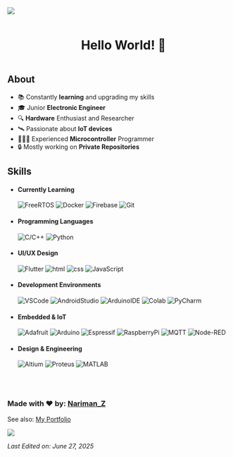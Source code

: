 <!--horizontal divider(gradiant)-->
<img src="https://user-images.githubusercontent.com/73097560/115834477-dbab4500-a447-11eb-908a-139a6edaec5c.gif">
<div> 
  <!--h1 without bottom border-->
  <div id="user-content-toc">
    <ul align="center">
      <summary><h1 style="display: inline-block">Hello World! 👋</h1></summary>
    </ul>
  </div>
  
  <!--Intro start-->
  <h2>About</h2>
  
  - 📚 Constantly **learning** and upgrading my skills
  - 🎓 Junior **Electronic Engineer**
  - 🔍 **Hardware** Enthusiast and Researcher
  - 🛰️ Passionate about **IoT devices**
  - 🧑🏻‍💻 Experienced **Microcontroller** Programmer
  - 🔒 Mostly working on **Private Repositories**
  <!--Intro end-->
  
  <h2>Skills</h2>

  <!-- Currently Learning -->
  - <h4>Currently Learning</h4>
    <img src = "https://img.shields.io/badge/FreeRTOS-2C3E50?style=for-the-badge&logo=htmx&logoColor=5CB85C" alt = "FreeRTOS" />
    <img src = "https://img.shields.io/badge/docker-2496ED?style=for-the-badge&logo=docker&logoColor=white" alt = "Docker" />
    <img src = "https://img.shields.io/badge/-Firebase-FFCA28?style=for-the-badge&logo=firebase&logoColor=E65100" alt = "Firebase" />
    <img src = "https://img.shields.io/badge/Git-F05032?style=for-the-badge&logo=git&logoColor=white" alt="Git" />

  <!-- Programming Languages -->
  - <h4>Programming Languages</h4>
    <img src = "https://img.shields.io/badge/C/C++-00599C?style=for-the-badge&logo=c%2B%2B&logoColor=white" alt = "C/C++" />
    <img src = "https://img.shields.io/badge/Python-FFD43B?style=for-the-badge&logo=python&logoColor=3776AB" alt = Python />
      
  <!-- UI/UX Design -->  
  - <h4>UI/UX Design</h4>
    <img src = "https://img.shields.io/badge/Flutter-13B9FD?style=for-the-badge&logo=flutter&logoColor=white" alt = "Flutter" />
    <img src = "https://img.shields.io/badge/HTML-E34F26?style=for-the-badge&logo=html5&logoColor=white" alt = "html" />
    <img src = "https://img.shields.io/badge/CSS-1572B6?style=for-the-badge&logo=css&logoColor=white" alt = "css" />
    <img src = "https://img.shields.io/badge/JavaScript-323330?style=for-the-badge&logo=javascript&logoColor=F7DF1E" alt = "JavaScript" />
  
  <!-- Development Environments -->
  - <h4>Development Environments</h4>
    <img src = "https://custom-icon-badges.demolab.com/badge/Visual%20Studio%20Code-007ACC?style=for-the-badge&logo=vsc&logoColor=white" alt = "VSCode" />
    <img src = "https://img.shields.io/badge/Android_Studio-3DDC84?style=for-the-badge&logo=android&logoColor=white" alt = "AndroidStudio" />
    <img src = "https://img.shields.io/badge/Arduino_IDE-00979D?style=for-the-badge&logo=arduino&logoColor=white" alt = "ArduinoIDE" />
    <img src = "https://img.shields.io/badge/Colab-F9AB00?style=for-the-badge&logo=googlecolab&color=525252" alt = "Colab" />
    <img src = "https://img.shields.io/badge/PyCharm-000000.svg?&style=for-the-badge&logo=PyCharm&logoColor=21D789" alt = "PyCharm" />
  
  <!-- Embedded & IoT -->
  - <h4>Embedded & IoT</h4>
    <img src = "https://img.shields.io/badge/adafruit-000000?style=for-the-badge&logo=adafruit&logoColor=white" alt = "Adafruit" />
    <img src = "https://img.shields.io/badge/Arduino-00979D?style=for-the-badge&logo=Arduino&logoColor=white" alt = "Arduino" />
    <img src = "https://img.shields.io/badge/espressif-E7352C?style=for-the-badge&logo=espressif&logoColor=white" alt = "Espressif" />
    <img src = "https://img.shields.io/badge/Raspberry%20Pi-A22846?style=for-the-badge&logo=Raspberry%20Pi&logoColor=white" alt = "RaspberryPi" />
    <img src="https://img.shields.io/badge/MQTT-660066?style=for-the-badge&logo=mqtt&logoColor=white" alt="MQTT" />
    <img src = "https://img.shields.io/badge/Node--RED-8F0000?style=for-the-badge&logo=nodered&logoColor=white" alt = "Node-RED" />
    
  <!-- Design & Engineering -->
  - <h4>Design & Engineering</h4>
    <img src = "https://img.shields.io/badge/altium%20designer-A5915F?style=for-the-badge&logo=altium%20designer&logoColor=white" alt = "Altium" />
    <img src = "https://img.shields.io/badge/Proteus-2C2C54?style=for-the-badge&logo=proteus&logoColor=white" alt="Proteus" />
    <img src = "https://img.shields.io/badge/MATLAB-D95319?style=for-the-badge&logo=matrix&logoColor=white" alt="MATLAB" />
    
    </br></br>

</div>

<!--Footer-->
### Made with ❤️ by: [Nariman_Z](https://github.com/Nariman-Z) ###
See also: [My Portfolio](https://nariman-z.pages.dev/)

<!--horizontal divider(gradiant)-->
<img src="https://user-images.githubusercontent.com/73097560/115834477-dbab4500-a447-11eb-908a-139a6edaec5c.gif">

_Last Edited on: June 27, 2025_

<!-- Profile Visit Counter -->
<!-- ![Profile Views](https://profile-counter.glitch.me/Nariman-Z/count.svg) -->

<!-- <img src = "https://img.shields.io/badge/TensorFlow-FF6F00?style=for-the-badge&logo=tensorflow&logoColor=white" alt = "TensorFlow" />
<img src = "https://img.shields.io/badge/MySQL-00000F?style=for-the-badge&logo=mysql&logoColor=white" alt = "MySQL" />
<img src = "https://img.shields.io/badge/-Sql%20Server-CC2927?style=for-the-badge&logo=microsoft-sql-server&logoColor=white" alt = "sql-server" />
<img src = "https://img.shields.io/badge/Linux-333333?style=for-the-badge&logo=linux&logoColor=FCC624" alt = "Linux" />
<img src = "https://custom-icon-badges.demolab.com/badge/Visual%20Studio-5C2D91.svg?style=for-the-badge&logo=visualstudio&logoColor=white" alt = "VisualStudio" /> -->

